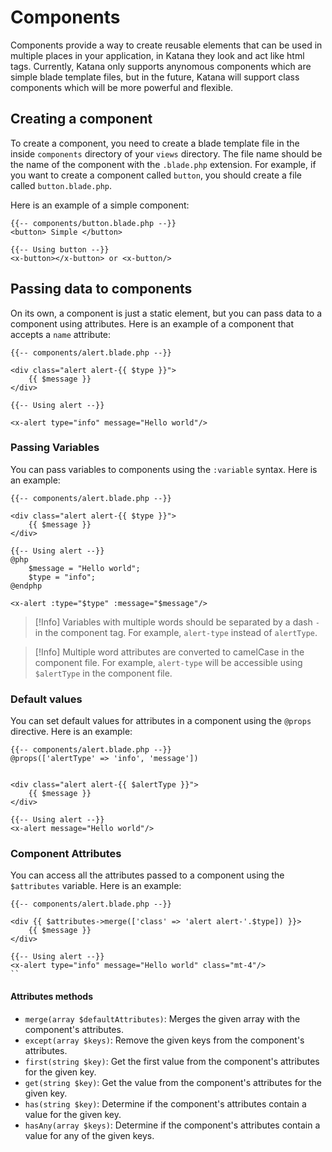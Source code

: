 # Components

Components provide a way to create reusable elements that can be used in multiple places in your application, in Katana they look and act like html tags. Currently, Katana only supports anynomous components which are simple blade template files, but in the future, Katana will support class components which will be more powerful and flexible.

## Creating a component

To create a component, you need to create a blade template file in the inside `components` directory of your `views` directory. The file name should be the name of the component with the `.blade.php` extension. For example, if you want to create a component called `button`, you should create a file called `button.blade.php`.

Here is an example of a simple component:

```blade
{{-- components/button.blade.php --}}
<button> Simple </button>

{{-- Using button --}}
<x-button></x-button> or <x-button/>
```

## Passing data to components

On its own, a component is just a static element, but you can pass data to a component using attributes. Here is an example of a component that accepts a `name` attribute:

```blade
{{-- components/alert.blade.php --}}

<div class="alert alert-{{ $type }}">
    {{ $message }}
</div>

{{-- Using alert --}}

<x-alert type="info" message="Hello world"/>
```

### Passing Variables

You can pass variables to components using the `:variable` syntax. Here is an example:

```blade
{{-- components/alert.blade.php --}}

<div class="alert alert-{{ $type }}">
    {{ $message }}
</div>

{{-- Using alert --}}
@php
    $message = "Hello world";
    $type = "info";
@endphp

<x-alert :type="$type" :message="$message"/>
```

> [!Info]
> Variables with multiple words should be separated by a dash `-` in the component tag. For example, `alert-type` instead of `alertType`.

> [!Info]
> Multiple word attributes are converted to camelCase in the component file. For example, `alert-type` will be accessible using `$alertType` in the component file.

### Default values

You can set default values for attributes in a component using the `@props` directive. Here is an example:

```blade
{{-- components/alert.blade.php --}}
@props(['alertType' => 'info', 'message'])


<div class="alert alert-{{ $alertType }}">
    {{ $message }}
</div>

{{-- Using alert --}}
<x-alert message="Hello world"/>
```

### Component Attributes

You can access all the attributes passed to a component using the `$attributes` variable. Here is an example:

```blade
{{-- components/alert.blade.php --}}

<div {{ $attributes->merge(['class' => 'alert alert-'.$type]) }}>
    {{ $message }}
</div>

{{-- Using alert --}}
<x-alert type="info" message="Hello world" class="mt-4"/>
``
```

#### Attributes methods

- `merge(array $defaultAttributes)`: Merges the given array with the component's attributes.
- `except(array $keys)`: Remove the given keys from the component's attributes.
- `first(string $key)`: Get the first value from the component's attributes for the given key.
- `get(string $key)`: Get the value from the component's attributes for the given key.
- `has(string $key)`: Determine if the component's attributes contain a value for the given key.
- `hasAny(array $keys)`: Determine if the component's attributes contain a value for any of the given keys.

